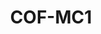 ---
layout: well
facility_url: facilities/colbert
facility_class: colbert
permalink: facilities/colbert/cof-mc1
coordinates: [
    -87.8537344,
    34.7343256
]
title: "COF-MC1"
location: "Colbert County, AL"
site_name:  "Colbert Fossil Plant"
owner_operator: "Tennessee Valley Authority (TVA)"
site_summary: ""
download_data: ""
designation: "Downgradient"
legend: "Downgradient, Not in Compliance"
drinking_water_health_standards_exceeded_1: "Antimony"
health_base_standard_exceeded_1: "MCL"
number_of_times_in_exceedance_1": "7"
number_of_times_monitored_1: "7"
max_exceedance_amount_1: "0.015"
max_allowable_amount_1: "0.006"
unit_of_measurement_1: "mg/L"
drinking_water_health_standards_exceeded_2: "Arsenic"
health_base_standard_exceeded_2: "MCL"
number_of_times_in_exceedance_2: "6"
number_of_times_monitored_2: "7"
max_exceedance_amount_2: "0.076"
max_allowable_amount_2: "0.01"
unit_of_measurement_2: "mg/L"
drinking_water_health_standards_exceeded_3: "Boron"
health_base_standard_exceeded_3: "CHA"
number_of_times_in_exceedance_3: "7"
number_of_times_monitored_3: "7"
max_exceedance_amount_3: "3.7"
max_allowable_amount_3: "3"
unit_of_measurement_3: "mg/L"
drinking_water_health_standards_exceeded_4: "Molybdenum"
health_base_standard_exceeded_4: "LHA"
number_of_times_in_exceedance_4: "7"
number_of_times_monitored_4: "7"
max_exceedance_amount_4: "0.18"
max_allowable_amount_4: "0.04"
unit_of_measurement_4: "mg/L"
drinking_water_health_standards_exceeded_5: ""
health_base_standard_exceeded_5: ""
number_of_times_in_exceedance_5: ""
number_of_times_monitored_5: ""
max_exceedance_amount_5: ""
max_allowable_amount_5: ""
unit_of_measurement_5: ""
---